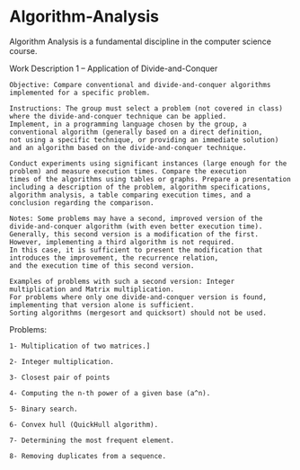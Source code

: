 # Algorithm-Analysis

 Algorithm Analysis is a fundamental discipline in the computer science course.


Work Description 1 – Application of Divide-and-Conquer

    Objective: Compare conventional and divide-and-conquer algorithms implemented for a specific problem.
    
    Instructions: The group must select a problem (not covered in class) where the divide-and-conquer technique can be applied.
    Implement, in a programming language chosen by the group, a conventional algorithm (generally based on a direct definition, 
    not using a specific technique, or providing an immediate solution) and an algorithm based on the divide-and-conquer technique.
    
    Conduct experiments using significant instances (large enough for the problem) and measure execution times. Compare the execution
    times of the algorithms using tables or graphs. Prepare a presentation including a description of the problem, algorithm specifications, 
    algorithm analysis, a table comparing execution times, and a conclusion regarding the comparison.
    
    Notes: Some problems may have a second, improved version of the divide-and-conquer algorithm (with even better execution time). 
    Generally, this second version is a modification of the first. However, implementing a third algorithm is not required. 
    In this case, it is sufficient to present the modification that introduces the improvement, the recurrence relation, 
    and the execution time of this second version.
    
    Examples of problems with such a second version: Integer multiplication and Matrix multiplication.
    For problems where only one divide-and-conquer version is found, implementing that version alone is sufficient.
    Sorting algorithms (mergesort and quicksort) should not be used.

Problems:

    1- Multiplication of two matrices.]
    
    2- Integer multiplication.
    
    3- Closest pair of points
    
    4- Computing the n-th power of a given base (a^n).
    
    5- Binary search.
    
    6- Convex hull (QuickHull algorithm).
    
    7- Determining the most frequent element.
    
    8- Removing duplicates from a sequence.


    
